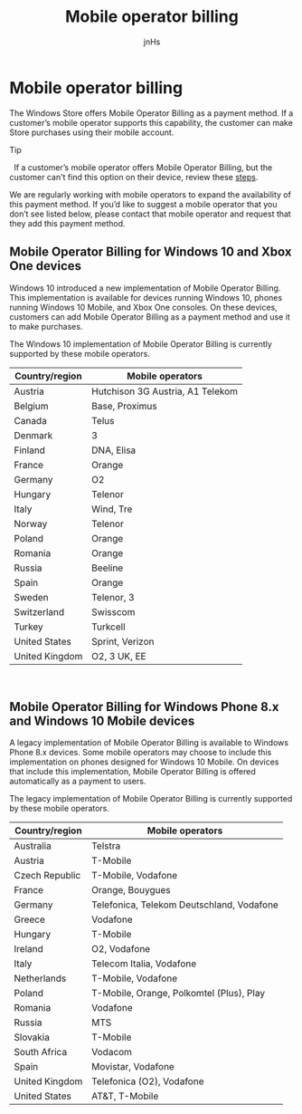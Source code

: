 ﻿---
author: jnHs
Description: The Windows Store offers Mobile Operator Billing as a payment method for mobile operators who support this capability.
title: Mobile operator billing
ms.assetid: C8A5A4BA-6B39-42FC-B8C4-ED1B7F774CC1
ms.author: wdg-dev-content
ms.date: 09/08/2017
ms.topic: article
ms.prod: windows
ms.technology: uwp
keywords: windows 10, uwp
---

# Mobile operator billing


The Windows Store offers Mobile Operator Billing as a payment method. If a customer’s mobile operator supports this capability, the customer can make Store purchases using their mobile account.

> [!TIP]
>  If a customer’s mobile operator offers Mobile Operator Billing, but the customer can't find this option on their device, review these [steps](http://go.microsoft.com/fwlink/p/?LinkId=523993).

We are regularly working with mobile operators to expand the availability of this payment method. If you’d like to suggest a mobile operator that you don’t see listed below, please contact that mobile operator and request that they add this payment method.

## Mobile Operator Billing for Windows 10 and Xbox One devices

Windows 10 introduced a new implementation of Mobile Operator Billing. This implementation is available for devices running Windows 10, phones running Windows 10 Mobile, and Xbox One consoles. On these devices, customers can add Mobile Operator Billing as a payment method and use it to make purchases. 

The Windows 10 implementation of Mobile Operator Billing is currently supported by these mobile operators.

| Country/region  | Mobile operators     |
|-----------------|----------------------|
| Austria         | Hutchison 3G Austria, A1 Telekom |
| Belgium         | Base, Proximus       |
| Canada          | Telus                |
| Denmark         | 3                    |
| Finland         | DNA, Elisa           |
| France          | Orange               |
| Germany         | O2                   |
| Hungary         | Telenor              |
| Italy           | Wind, Tre            |
| Norway          | Telenor              |
| Poland          | Orange               |
| Romania         | Orange               |
| Russia          | Beeline              |
| Spain           | Orange               |
| Sweden          | Telenor, 3           |
| Switzerland     | Swisscom             |
| Turkey          | Turkcell             |
| United States   | Sprint, Verizon      |
| United Kingdom  | O2, 3 UK, EE         |

 

## Mobile Operator Billing for Windows Phone 8.x and Windows 10 Mobile devices


A legacy implementation of Mobile Operator Billing is available to Windows Phone 8.x devices. Some mobile operators may choose to include this implementation on phones designed for Windows 10 Mobile. On devices that include this implementation, Mobile Operator Billing is offered automatically as a payment to users.

The legacy implementation of Mobile Operator Billing is currently supported by these mobile operators.

| Country/region       | Mobile operators                                                   |
|----------------------|--------------------------------------------------------------------|
| Australia            | Telstra                                                            |
| Austria              | T-Mobile                                                           |
| Czech Republic       | T-Mobile, Vodafone                                                 |
| France               | Orange, Bouygues                                                   |
| Germany              | Telefonica, Telekom Deutschland, Vodafone                          |
| Greece               | Vodafone                                                           |
| Hungary              | T-Mobile                                                           |
| Ireland              | O2, Vodafone                                                       |
| Italy                | Telecom Italia, Vodafone                                           |
| Netherlands          | T-Mobile, Vodafone                                                 |
| Poland               | T-Mobile, Orange, Polkomtel (Plus), Play                           |
| Romania              | Vodafone                                                           |
| Russia               | MTS                                                                |
| Slovakia             | T-Mobile                                                           |
| South Africa         | Vodacom                                                            |
| Spain                | Movistar, Vodafone                                                 |
| United Kingdom       | Telefonica (O2), Vodafone                                          |
| United States        | AT&T, T-Mobile                                                     |


 


 

 




